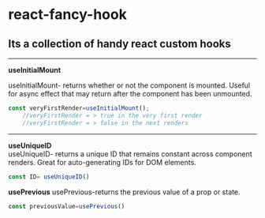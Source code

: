 # react-fancy-hook

## Its a collection of handy react custom hooks

<hr />  

**useInitialMount**  

useInitialMount- returns whether or not the component is mounted. 
Useful for async effect that may return after the component has been unmounted.



```js
const veryFirstRender=useInitialMount();
    //veryFirstRender = > true in the very first render
    //veryFirstRender = > false in the next renders 

```

<hr />

**useUniqueID**  
useUniqueID- returns a unique ID that remains constant across component renders. Great for auto-generating IDs for DOM elements.

```js
const ID= useUniqueID()
```

**usePrevious**
usePrevious-returns the previous value of a prop or state.

```js
const previousValue=usePrevious()
```





